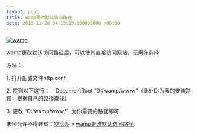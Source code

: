 ```yaml
---
layout: post
title: wamp更改默认访问路径
date: 2013-11-28 04:19:19.000000000 +08:00
---
```


[![wamp](http://kongqia.com/wp-content/uploads/2013/11/200910090303201683-300x233.gif)](http://kongqia.com/wp-content/uploads/2013/11/200910090303201683.gif)

wamp更改默认访问路径后，可以使其直接访问网站，无需在选择

方法：

1. 打开配置文件http.conf

2. 找到以下这行：    DocumentRoot “D:/wamp/www/”（此处D:为我的安装路径，根据自己的路径查找）

3. 更改 “D:/wamp/www/”  为你需要的路径即可

未经允许不得转载：[空洽网](http://kongqia.com) » [wamp更改默认访问路径](http://kongqia.com/18102.html)



